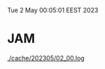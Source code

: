 Tue  2 May 00:05:01 EEST 2023
# JAM
<a href='./cache/202305/02_00.log'>./cache/202305/02_00.log</a>
